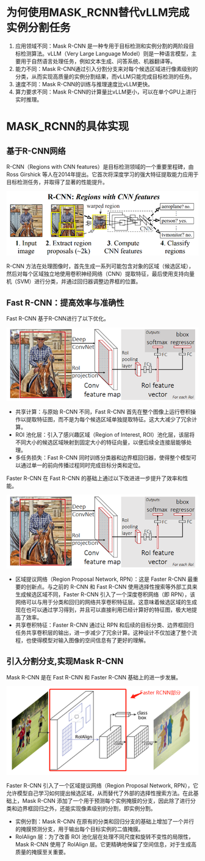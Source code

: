 # 为何使用MASK_RCNN替代vLLM完成实例分割任务

1. 应用领域不同：Mask R-CNN 是一种专用于目标检测和实例分割的两阶段目标检测算法。vLLM（Very Large Language Model）则是一种语言模型，主要用于自然语言处理任务，例如文本生成、问答系统、机器翻译等。
2. 能力不同：Mask R-CNN通过引入分割分支来对每个候选区域进行像素级别的分类，从而实现高质量的实例分割结果，而vLLM只能完成目标检测的任务。
3. 速度不同：Mask R-CNN的训练与推理速度比vLLM更快。
4. 算力要求不同：Mask R-CNN的计算量比vLLM更小，可以在单个GPU上进行实时推理。

# MASK_RCNN的具体实现

## 基于R-CNN网络

R-CNN（Regions with CNN features）是目标检测领域的一个重要里程碑，由 Ross Girshick 等人在2014年提出。它首次将深度学习的强大特征提取能力应用于目标检测任务，并取得了显著的性能提升。

![RCNN](../4_appendices/figures/RCNN.png)

R-CNN 方法在处理图像时，首先生成一系列可能包含对象的区域（候选区域），然后对每个区域独立地使用卷积神经网络（CNN）提取特征，最后使用支持向量机（SVM）进行分类，并通过回归器调整边界框的位置。

## Fast R-CNN：提高效率与准确性

Fast R-CNN 基于R-CNN进行了以下优化。

![fast_rcnn](../4_appendices/figures/fast_rcnn.png)

- 共享计算：与原始 R-CNN 不同，Fast R-CNN 首先在整个图像上运行卷积操作以提取特征图，而不是为每个候选区域单独提取特征。这大大减少了冗余计算。
- ROI 池化层：引入了感兴趣区域（Region of Interest, ROI）池化层，该层将不同大小的候选区域映射到固定大小的特征向量，以便后续全连接层能够处理。
- 多任务损失：Fast R-CNN 同时训练分类器和边界框回归器，使得整个模型可以通过单一的前向传播过程同时完成目标分类和定位。

Faster R-CNN 在 Fast R-CNN 的基础上通过以下改进进一步提升了效率和性能。

![faster_rcnn](../4_appendices/figures/faster_rcnn.png)

- 区域提议网络（Region Proposal Network, RPN）：这是 Faster R-CNN 最重要的创新点。与之前的 R-CNN 和 Fast R-CNN 使用选择性搜索等外部工具来生成候选区域不同，Faster R-CNN 引入了一个深度卷积网络（即 RPN），该网络可以与用于分类和回归的网络共享卷积特征层。这意味着候选区域的生成现在也可以通过学习得到，并且可以直接利用已经计算好的特征图，极大地提高了效率。
- 共享卷积特征：Faster R-CNN 通过让 RPN 和后续的目标分类、边界框回归任务共享卷积层的输出，进一步减少了冗余计算。这种设计不仅加速了整个流程，也使得模型对输入图像的空间信息有了更好的理解。

## 引入分割分支,实现Mask R-CNN

Mask R-CNN 是在 Fast R-CNN 和 Faster R-CNN 基础上的进一步发展。

![mask_rcnn](../4_appendices/figures/mask_rcnn.png)

Faster R-CNN 引入了一个区域提议网络（Region Proposal Network, RPN），它允许模型自己学习如何提出候选区域，从而替代了外部的选择性搜索方法。在此基础上，Mask R-CNN 添加了一个用于预测每个实例掩膜的分支，因此除了进行分类和边界框回归之外，还能实现像素级别的分割，即实例分割。

- 实例分割：Mask R-CNN 在原有的分类和回归分支的基础上增加了一个并行的掩膜预测分支，用于输出每个目标实例的二值掩膜。
- RoIAlign 层：为了改善 ROI 池化层在处理不同尺度和旋转不变性的局限性，Mask R-CNN 使用了 RoIAlign 层。它更精确地保留了空间信息，对于生成高质量的掩膜至关重要。

